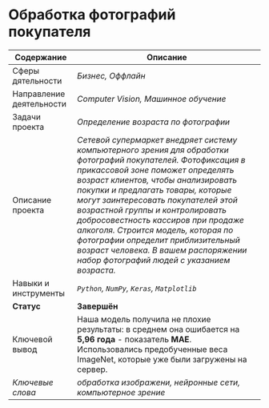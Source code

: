 # Обработка фотографий покупателя
Содержание | Описание |
 ------------- | ---------------- |
Сферы дятельности | *Бизнес, Оффлайн*
Направление деятельности | *Computer Vision, Машинное обучение*
Задачи проекта  | *Определение возраста по фотографии*
Описание проекта | *Сетевой супермаркет внедряет систему компьютерного зрения для обработки фотографий покупателей. Фотофиксация в прикассовой зоне поможет определять возраст клиентов, чтобы анализировать покупки и предлагать товары, которые могут заинтересовать покупателей этой возрастной группы и контролировать добросовестность кассиров при продаже алкоголя. Строится модель, которая по фотографии определит приблизительный возраст человека. В вашем распоряжении набор фотографий людей с указанием возраста.*
Навыки и инструменты | *`Python`, `NumPy`, `Keras`, `Matplotlib`*
**Статус** | **Завершён**
Ключевой вывод | Наша модель получила не плохие результаты: в среднем она ошибается на **5,96 года** - показатель **MAE**. Использовались предобученные веса ImageNet, которые уже были загружены на сервер.
*Ключевые слова* | *обработка изображени, нейронные сети, компьютерное зрение*
